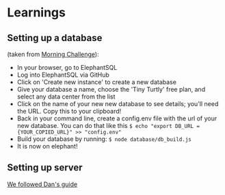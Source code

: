# Learnings

## Setting up a database

(taken from [Morning Challenge](https://github.com/shiryz/db-morning-challenge)):
- In your browser, go to ElephantSQL
- Log into ElephantSQL via GitHub
- Click on 'Create new instance' to create a new database
- Give your database a name, choose the 'Tiny Turtly' free plan, and select any data center from the list
- Click on the name of your new new database to see details; you'll need the URL. Copy this to your clipboard!
- Back in your command line, create a config.env file with the url of your new database. You can do that like this  `$ echo "export DB_URL = {YOUR_COPIED_URL}" >> "config.env"`
- Build your database by running: `$ node database/db_build.js`
- It is now on elephant!

## Setting up server

[We followed Dan's guide](https://github.com/sofer/sssk/blob/master/router.js)
